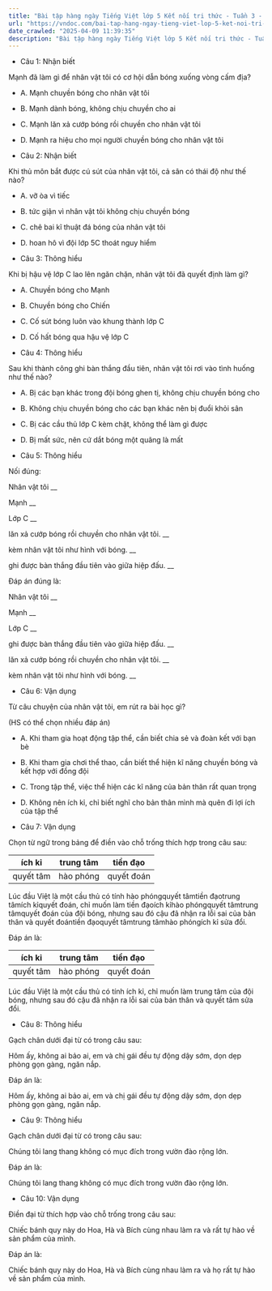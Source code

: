 ```yaml
---
title: "Bài tập hàng ngày Tiếng Việt lớp 5 Kết nối tri thức - Tuần 3 - Thứ 5 gồm các câu hỏi tổng hợp nội dung Đọc hiểu văn bản và Luyện từ và câu được học ở Tuần 3 trong chương trình Tiếng Việt lớp 5 Tập 1 Kết nối tri thức."
url: "https://vndoc.com/bai-tap-hang-ngay-tieng-viet-lop-5-ket-noi-tri-thuc-tuan-3-thu-5-326975"
date_crawled: "2025-04-09 11:39:35"
description: "Bài tập hàng ngày Tiếng Việt lớp 5 Kết nối tri thức - Tuần 3 - Thứ 5 gồm các câu hỏi tổng hợp nội dung Đọc hiểu văn bản và Luyện từ và câu được học ở Tuần 3 trong chương trình Tiếng Việt lớp 5 Tập 1 Kết nối tri thức."
---
```


* Câu 1:  Nhận biết

Mạnh đã làm gì để nhân vật tôi có cơ hội dẫn bóng xuống vòng cấm địa?

  * A. Mạnh chuyền bóng cho nhân vật tôi 
  * B. Mạnh dành bóng, không chịu chuyền cho ai 
  * C. Mạnh lăn xả cướp bóng rồi chuyền cho nhân vật tôi 
  * D. Mạnh ra hiệu cho mọi người chuyền bóng cho nhân vật tôi 



* Câu 2:  Nhận biết

Khi thủ môn bắt được cú sút của nhân vật tôi, cả sân có thái độ như thế nào?

  * A. vỡ òa vì tiếc 
  * B. tức giận vì nhân vật tôi không chịu chuyền bóng 
  * C. chê bai kĩ thuật đá bóng của nhân vật tôi 
  * D. hoan hô vì đội lớp 5C thoát nguy hiểm 



* Câu 3:  Thông hiểu

Khi bị hậu vệ lớp C lao lên ngăn chặn, nhân vật tôi đã quyết định làm gì?

  * A. Chuyền bóng cho Mạnh 
  * B. Chuyền bóng cho Chiến 
  * C. Cố sút bóng luôn vào khung thành lớp C 
  * D. Cố hất bóng qua hậu vệ lớp C 



* Câu 4:  Thông hiểu

Sau khi thành công ghi bàn thắng đầu tiên, nhân vật tôi rơi vào tình huống như thế nào?

  * A. Bị các bạn khác trong đội bóng ghen tị, không chịu chuyền bóng cho 
  * B. Không chịu chuyền bóng cho các bạn khác nên bị đuổi khỏi sân 
  * C. Bị các cầu thủ lớp C kèm chặt, không thể làm gì được 
  * D. Bị mất sức, nên cứ dắt bóng một quãng là mất 



* Câu 5:  Thông hiểu

Nối đúng:

Nhân vật tôi  __

Mạnh __

Lớp C __

lăn xả cướp bóng rồi chuyền cho nhân vật tôi. __

kèm nhân vật tôi như hình với bóng. __

ghi được bàn thắng đầu tiên vào giữa hiệp đấu. __

Đáp án đúng là:

Nhân vật tôi __

Mạnh __

Lớp C __

ghi được bàn thắng đầu tiên vào giữa hiệp đấu. __

lăn xả cướp bóng rồi chuyền cho nhân vật tôi. __

kèm nhân vật tôi như hình với bóng. __

* Câu 6: Vận dụng

Từ câu chuyện của nhân vật tôi, em rút ra bài học gì?

(HS có thể chọn nhiều đáp án)

  * A. Khi tham gia hoạt động tập thể, cần biết chia sẻ và đoàn kết với bạn bè 
  * B. Khi tham gia chơi thể thao, cần biết thể hiện kĩ năng chuyền bóng và kết hợp với đồng đội 
  * C. Trong tập thể, việc thể hiện các kĩ năng của bản thân rất quan trọng 
  * D. Không nên ích kỉ, chỉ biết nghĩ cho bản thân mình mà quên đi lợi ích của tập thể 



* Câu 7:  Vận dụng

Chọn từ ngữ trong bảng để điền vào chỗ trống thích hợp trong câu sau:

ích kỉ| trung tâm| tiền đạo  
---|---|---  
quyết tâm| hào phóng| quyết đoán  
  
Lúc đầu Việt là một cầu thủ có tính hào phóngquyết tâmtiền đạotrung tâmích kỉquyết đoán, chỉ muốn làm tiền đạoích kỉhào phóngquyết tâmtrung tâmquyết đoán của đội bóng, nhưng sau đó cậu đã nhận ra lỗi sai của bản thân và quyết đoántiền đạoquyết tâmtrung tâmhào phóngích kỉ sửa đổi.

Đáp án là:

ích kỉ| trung tâm| tiền đạo  
---|---|---  
quyết tâm| hào phóng| quyết đoán  
  
Lúc đầu Việt là một cầu thủ có tính ích kỉ, chỉ muốn làm trung tâm của đội bóng, nhưng sau đó cậu đã nhận ra lỗi sai của bản thân và quyết tâm sửa đổi.

* Câu 8:  Thông hiểu

Gạch chân dưới đại từ có trong câu sau:

Hôm ấy, không ai bảo ai, em và chị gái đều tự động dậy sớm, dọn dẹp phòng gọn gàng, ngăn nắp.

Đáp án là:

Hôm ấy, không ai bảo ai, em và chị gái đều tự động dậy sớm, dọn dẹp phòng gọn gàng, ngăn nắp.

* Câu 9:  Thông hiểu

Gạch chân dưới đại từ có trong câu sau:

Chúng tôi lang thang không có mục đích trong vườn đào rộng lớn.

Đáp án là:

Chúng tôi lang thang không có mục đích trong vườn đào rộng lớn.

* Câu 10:  Vận dụng

Điền đại từ thích hợp vào chỗ trống trong câu sau:

Chiếc bánh quy này do Hoa, Hà và Bích cùng nhau làm ra và  rất tự hào về sản phẩm của mình.

Đáp án là:

Chiếc bánh quy này do Hoa, Hà và Bích cùng nhau làm ra và họ rất tự hào về sản phẩm của mình.
